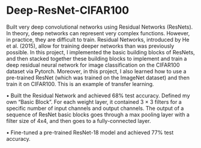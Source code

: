 # Deep-ResNet-CIFAR100

Built very deep convolutional networks using Residual Networks
(ResNets). In theory, deep networks can represent very complex functions. However, in
practice, they are difficult to train. Residual Networks, introduced by He et al. (2015), allow
for training deeper networks than was previously possible. In this project,
I implemented the basic building blocks of ResNets, and then stacked together these building
blocks to implement and train a deep residual neural network for image classification on
the CIFAR100 dataset via Pytorch. Moreover, in this project, I also learned how
to use a pre-trained ResNet (which was trained on the ImageNet dataset) and then train it
on CIFAR100. This is an example of transfer learning.


• Built the Residual Network and achieved 68% test accuracy.
Defined my own “Basic Block”. For each
weight layer, it contained 3 × 3 filters for a specific number of input channels and
output channels. The output of a sequence of ResNet basic blocks goes through a max
pooling layer with a filter size of 4x4, and then goes to a fully-connected
layer.

• Fine-tuned a pre-trained ResNet-18 model and achieved 77% test accuracy.
